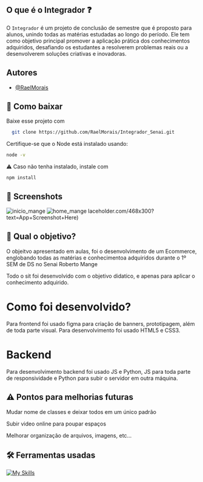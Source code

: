 
## O que é o Integrador :question:

O ````Integrador```` é um projeto de conclusão de semestre que é proposto para alunos, unindo todas as matérias estudadas ao longo do período. Ele tem como objetivo principal promover a aplicação prática dos conhecimentos adquiridos, desafiando os estudantes a resolverem problemas reais ou a desenvolverem soluções criativas e inovadoras.




## Autores

- [@RaelMorais](https://github.com/RaelMorais)


## :pushpin: Como baixar

Baixe esse projeto com

```bash
  git clone https://github.com/RaelMorais/Integrador_Senai.git
```
Certifique-se que o Node está instalado usando:
````bash
node -v
````
:warning: Caso não tenha instalado, instale com 
````
npm install 
````
## :pushpin: Screenshots
![inicio_mange](https://github.com/user-attachments/assets/2a7fedef-ab6a-403e-8ff5-edd90a0890a6)
![home_mange](https://github.com/user-attachments/assets/c012a7e6-64e3-47cb-ad65-66ee65fc4d4d)
laceholder.com/468x300?text=App+Screenshot+Here)

## :red_circle: Qual o objetivo? 
<p>O objeitvo apresentado em aulas, foi o desenvolvimento de um Ecommerce, englobando todas as matérias e conhecimentoa adquiridos durante o 1º SEM de DS no Senai Roberto Mange</p>
<p>Todo o sit foi desenvolvido com o objetivo didatico, e apenas para aplicar o conhecimento adquirido.</p>
<h1>Como foi desenvolvido?</h1>
Para frontend foi usado figma para criação de banners, prototipagem, além de toda parte visual. Para desenvolvimento foi usado HTML5 e CSS3.
<h1>Backend</h1>
Para desenvolvimento backend foi usado JS e Python, JS para toda parte de responsividade e Python para subir o servidor em outra máquina. 
 
## :warning: Pontos para melhorias futuras

<p>Mudar nome de classes e deixar todos em um único padrão</p>
<p>Subir video online para poupar espaços</p>
<p>Melhorar organização de arquivos, imagens, etc...</p>

## 🛠 Ferramentas usadas
[![My Skills](https://skillicons.dev/icons?i=css,html,python,javascript,figma,git,vscode&theme=dark)](https://skillicons.dev)

